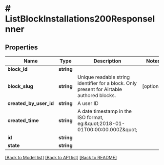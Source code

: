 # # ListBlockInstallations200ResponseInner

## Properties

Name | Type | Description | Notes
------------ | ------------- | ------------- | -------------
**block_id** | **string** |  |
**block_slug** | **string** | Unique readable string identifier for a block. Only present for Airtable authored blocks. | [optional]
**created_by_user_id** | **string** | A user ID |
**created_time** | **string** | A date timestamp in the ISO format, eg:\&quot;2018-01-01T00:00:00.000Z\&quot; |
**id** | **string** |  |
**state** | **string** |  |

[[Back to Model list]](../../README.md#models) [[Back to API list]](../../README.md#endpoints) [[Back to README]](../../README.md)

